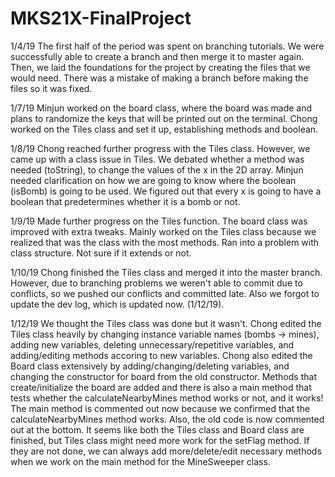 
# MKS21X-FinalProject

1/4/19 The first half of the period was spent on branching tutorials. We were successfully able to create a branch and then merge it to master again. Then, we laid the foundations for the project by creating the files that we would need. There was a mistake of making a branch before making the files so it was fixed.

1/7/19 Minjun worked on the board class, where the board was made and plans to randomize the keys that will be printed out on the terminal. Chong worked on the Tiles class and set it up, establishing methods and boolean.

1/8/19 Chong reached further progress with the Tiles class. However, we came up with a class issue in Tiles. We debated whether a method was needed (toString), to change the values of the x in the 2D array. Minjun needed clarification on how we are going to know where the boolean (isBomb) is going to be used. We figured out that every x is going to have a boolean that predetermines whether it is a bomb or not.

1/9/19 Made further progress on the Tiles function. The board class was improved with extra tweaks. Mainly worked on the Tiles class because we realized that was the class with the most methods. Ran into a problem with class structure. Not sure if it extends or not.

1/10/19 Chong finished the Tiles class and merged it into the master branch. However, due to branching problems we weren't able to commit due to conflicts, so we pushed our conflicts and committed late. Also we forgot to update the dev log, which is updated now. (1/12/19).

1/12/19 We thought the Tiles class was done but it wasn't. Chong edited the Tiles class heavily by changing instance variable names (bombs -> mines), adding new variables, deleting unnecessary/repetitive variables, and adding/editing methods accoring to new variables. Chong also edited the Board class extensively by adding/changing/deleting variables, and changing the constructor for board from the old constructor. Methods that create/initialize the board are added and there is also a main method that tests whether the calculateNearbyMines method works or not, and it works! The main method is commented out now because we confirmed that the calculateNearbyMines method works. Also, the old code is now commented out at the bottom. It seems like both the Tiles class and Board class are finished, but Tiles class might need more work for the setFlag method. If they are not done, we can always add more/delete/edit necessary methods when we work on the main method for the MineSweeper class.
